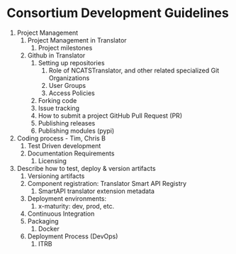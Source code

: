 # Consortium Development Guidelines

1. Project Management
   1. Project Management in Translator
      1. Project milestones
   2. Github in Translator
      1. Setting up repositories
         1. Role of NCATSTranslator, and other related specialized Git Organizations
         2. User Groups
         3. Access Policies
      2. Forking code
      3. Issue tracking
      4. How to submit a project GitHub Pull Request (PR)
      5. Publishing releases
      6. Publishing modules (pypi)
2. Coding process - Tim, Chris B
   1. Test Driven development
   2. Documentation Requirements
      1. Licensing
3. Describe how to test, deploy & version artifacts
   1. Versioning artifacts
   2. Component registration: Translator Smart API Registry
      1. SmartAPI translator extension metadata
   3. Deployment environments:
      1. x-maturity: dev, prod, etc.
   4. Continuous Integration
   5. Packaging
      1. Docker
   6. Deployment Process (DevOps)
      1. ITRB
